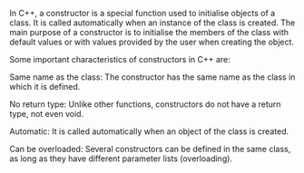 In C++, a constructor is a special function used to initialise objects of a class. It is called automatically when an instance of the class is created. The main purpose of a constructor is to initialise the members of the class with default values or with values provided by the user when creating the object.

Some important characteristics of constructors in C++ are:

Same name as the class: The constructor has the same name as the class in which it is defined.

No return type: Unlike other functions, constructors do not have a return type, not even void.

Automatic: It is called automatically when an object of the class is created.

Can be overloaded: Several constructors can be defined in the same class, as long as they have different parameter lists (overloading).
